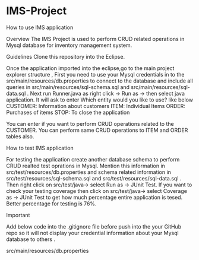 # IMS-Project



How to use IMS application

Overview
The IMS Project is used to perform CRUD related operations in Mysql database for inventory management system.

Guidelines
Clone this repository into the Eclipse.

Once the application imported into the eclipse,go to the main project explorer structure ,
First you need to use your Mysql credentials  in to the src/main/resources/db.properties to connect to the 
database and include all queries in src/main/resources/sql-schema.sql and src/main/resources/sql-data.sql .
Next run Runner.java as right click -> Run as ->  then select java application.
It will ask to enter Which entity would you like to use? like below
CUSTOMER: Information about customers
ITEM: Individual Items
ORDER: Purchases of items
STOP: To close the application

You can enter if you want to perform CRUD operations related to the CUSTOMER.
You can perform same CRUD operations to ITEM and ORDER tables also.


How to test IMS application

For testing the application create another database schema to perform CRUD realted test oprations in Mysql.
Mention this information in   src/test/resources/db.properties and schema related information in src/test/resources/sql-schema.sql and src/test/resources/sql-data.sql .
Then right click on src/test/java->  select  Run as -> JUnit Test.
If you want to check your testing coverage then click on src/test/java->  select  Coverage as -> JUnit Test to get how much percentage entire application is tesed.
Better percentage for testing is 76%.

Important

Add below code  into the .gitignore file before push into the your GitHub repo so it will not display  your credential information about your Mysql database to others .

src/main/resources/db.properties